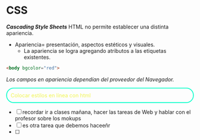 # CSS
_**Cascading Style Sheets**_
HTML no permite establecer una distinta apariencia. 
- Apariencia= presentación, aspectos estéticos y visuales.
	- La apariencia se logra agregando atributos a las etiquetas existentes.
```html
<body bgcolor="red">
```
*Los campos en apariencia dependían del proveedor del Navegador.*
<p style="color:#F0F450;border-width: 2px;border-style: solid;border-color: rgba(0,255,200,80); border-radius: 20px; padding: 10px">
Colocar estilos en línea con html
</p>



- [ ] recordar ir a clases mañana, hacer las tareas de Web y hablar con el profesor sobre los mokups
- [ ] es otra tarea que debemos haceeñr
- [ ] 


